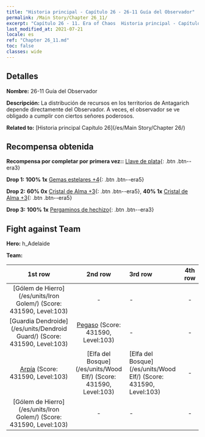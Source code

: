 ```yaml
---
title: "Historia principal - Capítulo 26 - 26-11 Guía del Observador"
permalink: /Main Story/Chapter 26_11/
excerpt: "Capítulo 26 - 11. Era of Chaos  Historia principal - Capítulo 26_11. 26-11 Guía del Observador"
last_modified_at: 2021-07-21
locale: es
ref: "Chapter 26_11.md"
toc: false
classes: wide
---
```


## Detalles

 **Nombre:** 26-11 Guía del Observador

 **Descripción:** La distribución de recursos en los territorios de Antagarich depende directamente del Observador. A veces, el observador se ve obligado a cumplir con ciertos señores poderosos.

 **Related to:** [Historia principal Capítulo 26](/es/Main Story/Chapter 26/)

## Recompensa obtenida

 **Recompensa por completar por primera vez::** [Llave de plata](/ItemsES/con_693/){: .btn .btn--era3}

 **Drop 1:** **100% 1x** [Gemas estelares +4](/ItemsES/mat_93/){: .btn .btn--era5}

 **Drop 2:** **60% 0x** [Cristal de Alma +3](/ItemsES/mat_87/){: .btn .btn--era5}, **40% 1x** [Cristal de Alma +3](/ItemsES/mat_87/){: .btn .btn--era5}

 **Drop 3:** **100% 1x** [Pergaminos de hechizo](/ItemsES/con_694/){: .btn .btn--era3}


## Fight against Team
 **Hero:** h_Adelaide

 **Team:**


  | 1st row | 2nd row | 3rd row | 4th row |
  |:----:|:----:|:----|:----:|
  | [Gólem de Hierro](/es/units/Iron Golem/) (Score: 431590, Level:103)  | - | - | - |
  | [Guardia Dendroide](/es/units/Dendroid Guard/) (Score: 431590, Level:103)  | [Pegaso](/es/units/Pegasus/) (Score: 431590, Level:103)  | - | - |
  | [Arpía](/es/units/Harpy/) (Score: 431590, Level:103)  | [Elfa del Bosque](/es/units/Wood Elf/) (Score: 431590, Level:103)  | [Elfa del Bosque](/es/units/Wood Elf/) (Score: 431590, Level:103)  | - |
  | [Gólem de Hierro](/es/units/Iron Golem/) (Score: 431590, Level:103)  | - | - | - |


